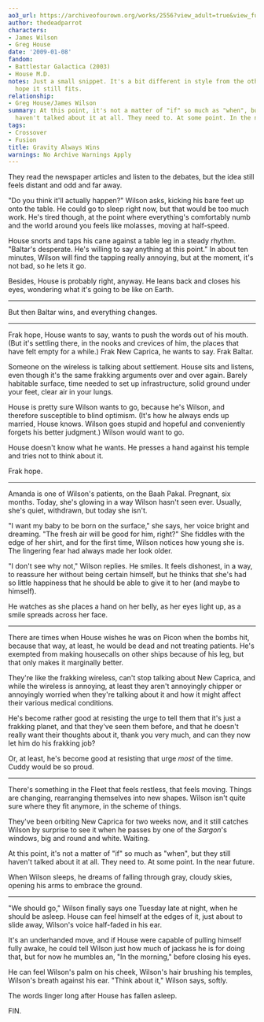 ```yaml
---
ao3_url: https://archiveofourown.org/works/2556?view_adult=true&view_full_work=true
author: thedeadparrot
characters:
- James Wilson
- Greg House
date: '2009-01-08'
fandom:
- Battlestar Galactica (2003)
- House M.D.
notes: Just a small snippet. It's a bit different in style from the others, but I
  hope it still fits.
relationship:
- Greg House/James Wilson
summary: At this point, it's not a matter of "if" so much as "when", but they still
  haven't talked about it at all. They need to. At some point. In the near future.
tags:
- Crossover
- Fusion
title: Gravity Always Wins
warnings: No Archive Warnings Apply
---
```


They read the newspaper articles and listen to the debates, but the idea still feels distant and odd and far away.

"Do you think it'll actually happen?" Wilson asks, kicking his bare feet up onto the table. He could go to sleep right now, but that would be too much work. He's tired though, at the point where everything's comfortably numb and the world around you feels like molasses, moving at half-speed.

House snorts and taps his cane against a table leg in a steady rhythm. "Baltar's desperate. He's willing to say anything at this point." In about ten minutes, Wilson will find the tapping really annoying, but at the moment, it's not bad, so he lets it go.

Besides, House is probably right, anyway. He leans back and closes his eyes, wondering what it's going to be like on Earth.



---

But then Baltar wins, and everything changes.



---

Frak hope, House wants to say, wants to push the words out of his mouth. (But it's settling there, in the nooks and crevices of him, the places that have felt empty for a while.) Frak New Caprica, he wants to say. Frak Baltar.

Someone on the wireless is talking about settlement. House sits and listens, even though it's the same frakking arguments over and over again. Barely habitable surface, time needed to set up infrastructure, solid ground under your feet, clear air in your lungs.

House is pretty sure Wilson wants to go, because he's Wilson, and therefore susceptible to blind optimism. (It's how he always ends up married, House knows. Wilson goes stupid and hopeful and conveniently forgets his better judgment.) Wilson would want to go.

House doesn't know what he wants. He presses a hand against his temple and tries not to think about it.

Frak hope.



---

Amanda is one of Wilson's patients, on the Baah Pakal. Pregnant, six months. Today, she's glowing in a way Wilson hasn't seen ever. Usually, she's quiet, withdrawn, but today she isn't.

"I want my baby to be born on the surface," she says, her voice bright and dreaming. "The fresh air will be good for him, right?" She fiddles with the edge of her shirt, and for the first time, Wilson notices how young she is. The lingering fear had always made her look older.

"I don't see why not," Wilson replies. He smiles. It feels dishonest, in a way, to reassure her without being certain himself, but he thinks that she's had so little happiness that he should be able to give it to her (and maybe to himself).

He watches as she places a hand on her belly, as her eyes light up, as a smile spreads across her face.



---

There are times when House wishes he was on Picon when the bombs hit, because that way, at least, he would be dead and not treating patients. He's exempted from making housecalls on other ships because of his leg, but that only makes it marginally better.

They're like the frakking wireless, can't stop talking about New Caprica, and while the wireless is annoying, at least they aren't annoyingly chipper or annoyingly worried when they're talking about it and how it might affect their various medical conditions.

He's become rather good at resisting the urge to tell them that it's just a frakking planet, and that they've seen them before, and that he doesn't really want their thoughts about it, thank you very much, and can they now let him do his frakking job?

Or, at least, he's become good at resisting that urge *most* of the time. Cuddy would be so proud.



---

There's something in the Fleet that feels restless, that feels moving. Things are changing, rearranging themselves into new shapes. Wilson isn't quite sure where they fit anymore, in the scheme of things.

They've been orbiting New Caprica for two weeks now, and it still catches Wilson by surprise to see it when he passes by one of the *Sargon*'s windows, big and round and white. Waiting.

At this point, it's not a matter of "if" so much as "when", but they still haven't talked about it at all. They need to. At some point. In the near future.

When Wilson sleeps, he dreams of falling through gray, cloudy skies, opening his arms to embrace the ground.



---

"We should go," Wilson finally says one Tuesday late at night, when he should be asleep. House can feel himself at the edges of it, just about to slide away, Wilson's voice half-faded in his ear.

It's an underhanded move, and if House were capable of pulling himself fully awake, he could tell Wilson just how much of jackass he is for doing that, but for now he mumbles an, "In the morning," before closing his eyes.

He can feel Wilson's palm on his cheek, Wilson's hair brushing his temples, Wilson's breath against his ear. "Think about it," Wilson says, softly.

The words linger long after House has fallen asleep.

FIN.